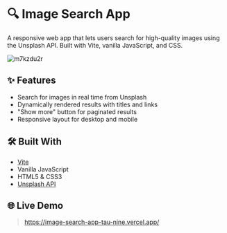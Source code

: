 # 🔍 Image Search App

A responsive web app that lets users search for high-quality images using the Unsplash API. Built with Vite, vanilla JavaScript, and CSS.

![m7kzdu2r](https://github.com/user-attachments/assets/3573db1c-dc4b-4708-84fa-e0a64f2ca57d)

## ✨ Features

- Search for images in real time from Unsplash
- Dynamically rendered results with titles and links
- "Show more" button for paginated results
- Responsive layout for desktop and mobile

## 🛠 Built With

- [Vite](https://vitejs.dev/)
- Vanilla JavaScript
- HTML5 & CSS3
- [Unsplash API](https://unsplash.com/developers)

## 🌐 Live Demo

> https://image-search-app-tau-nine.vercel.app/
